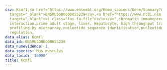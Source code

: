 ```yaml
---
csv: Kcmf1,<a href="https://www.ensembl.org/Homo_sapiens/Gene/Summary?db=core;g=ENSMUSG00000055239"
  target="_blank">ENSMUSG00000055239</a>,<a href="https://www.ncbi.nlm.nih.gov/pubmed/23834426"
  target="_blank"><i class="fas fa-file"></i></a>",chromatin immunoprecipitation assay,direct
  interaction,prime adult stage, liver, Hepatocyte, high throughput transcription
  profiling by microarray,nucleotide sequence identification,nucleotide sequence identification,transcriptional
  regulation,
data_alias: Kcmf1
data_id: ENSMUSG00000055239
data_numevidence: 1
data_species: Mus musculus
data_taxid: '10090'
title: Kcmf1
---
```

